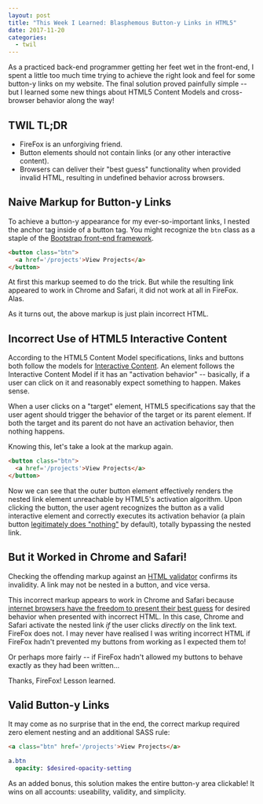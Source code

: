 ```yaml
---
layout: post
title: "This Week I Learned: Blasphemous Button-y Links in HTML5"
date: 2017-11-20
categories:
  - twil
---
```

As a practiced back-end programmer getting her feet wet in the front-end, I spent a little too much time trying to achieve the right look and feel for some button-y links on my website. The final solution proved painfully simple -- but I learned some new things about HTML5 Content Models and cross-browser behavior along the way!

## TWIL TL;DR
* FireFox is an unforgiving friend.
* Button elements should not contain links (or any other interactive content).
* Browsers can deliver their "best guess" functionality when provided invalid HTML, resulting in undefined behavior across browsers.

## Naive Markup for Button-y Links
To achieve a button-y appearance for my ever-so-important links, I nested the anchor tag inside of a button tag. You might recognize the `btn` class as a staple of the [Bootstrap front-end framework](https://getbootstrap.com/).

```html
<button class="btn">
  <a href='/projects'>View Projects</a>
</button>
```

At first this markup seemed to do the trick. But while the resulting link appeared to work in Chrome and Safari, it did not work at all in FireFox. Alas.

As it turns out, the above markup is just plain incorrect HTML.

## Incorrect Use of HTML5 Interactive Content

According to the HTML5 Content Model specifications, links and buttons both follow the models for [Interactive Content](https://www.w3.org/TR/2011/WD-html5-20110525/content-models.html#interactive-content). An element follows the Interactive Content Model if it has an "activation behavior" -- basically, if a user can click on it and reasonably expect something to happen. Makes sense.

When a user clicks on a "target" element, HTML5 specifications say that the user agent should trigger the behavior of the target or its parent element. If both the target and its parent do not have an activation behavior, then nothing happens. 

Knowing this, let's take a look at the markup again.

```html
<button class="btn">
  <a href='/projects'>View Projects</a>
</button>
```

Now we can see that the outer button element effectively renders the nested link element unreachable by HTML5's activation algorithm. Upon clicking the button, the user agent recognizes the button as a valid interactive element and correctly executes its activation behavior (a plain button [legitimately does "nothing"](https://www.w3.org/TR/2011/WD-html5-20110525/the-button-element.html#attr-button-type) by default), totally bypassing the nested link.

## But it Worked in Chrome and Safari!

Checking the offending markup against an [HTML validator](https://html5.validator.nu/) confirms its invalidity. A link may not be nested in a button, and vice versa.

This incorrect markup appears to work in Chrome and Safari because [internet browsers have the freedom to present their best guess](https://www.w3.org/MarkUp/2004/xhtml-faq#whycare) for desired behavior when presented with incorrect HTML. In this case, Chrome and Safari activate the nested link *if* the user clicks *directly* on the link text. FireFox does not. I may never have realised I was writing incorrect HTML if FireFox hadn't prevented my buttons from working as I expected them to! 

Or perhaps more fairly -- if FireFox hadn't allowed my buttons to behave exactly as they had been written...

Thanks, FireFox! Lesson learned. 

## Valid Button-y Links
It may come as no surprise that in the end, the correct markup required zero element nesting and an additional SASS rule:

```html
<a class="btn" href='/projects'>View Projects</a>
```
```sass
a.btn
  opacity: $desired-opacity-setting
```

As an added bonus, this solution makes the entire button-y area clickable! It wins on all accounts: useability, validity, and simplicity. 